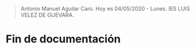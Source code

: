 > Antonio Manuel Aguilar Caro.
> Hoy es 04/05/2020 - Lunes.
> IES LUIS VELEZ DE GUEVARA.

# Fin de documentación
